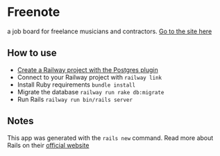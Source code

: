 # Freenote
a job board for freelance musicians and contractors.
[Go to the site here](https://freenote.up.railway.app)

## How to use

- [Create a Railway project with the Postgres plugin](https://railway.app/project?plugins=postgresql)
- Connect to your Railway project with `railway link`
- Install Ruby requirements `bundle install`
- Migrate the database `railway run rake db:migrate`
- Run Rails `railway run bin/rails server`

## Notes

This app was generated with the `rails new` command. Read more about Rails on
their [official website](https://rubyonrails.org/)
